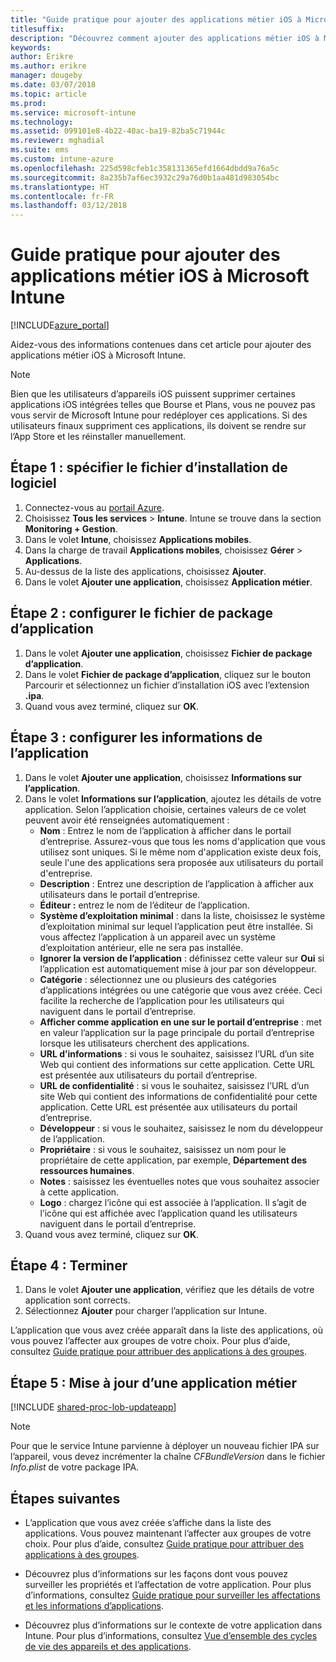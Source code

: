 ```yaml
---
title: "Guide pratique pour ajouter des applications métier iOS à Microsoft Intune"
titlesuffix: 
description: "Découvrez comment ajouter des applications métier iOS à Microsoft Intune."
keywords: 
author: Erikre
ms.author: erikre
manager: dougeby
ms.date: 03/07/2018
ms.topic: article
ms.prod: 
ms.service: microsoft-intune
ms.technology: 
ms.assetid: 099101e8-4b22-40ac-ba19-82ba5c71944c
ms.reviewer: mghadial
ms.suite: ems
ms.custom: intune-azure
ms.openlocfilehash: 225d598cfeb1c358131365efd1664dbdd9a76a5c
ms.sourcegitcommit: 8a235b7af6ec3932c29a76d0b1aa481d983054bc
ms.translationtype: HT
ms.contentlocale: fr-FR
ms.lasthandoff: 03/12/2018
---
```

# <a name="how-to-add-ios-line-of-business-lob-apps-to-microsoft-intune"></a>Guide pratique pour ajouter des applications métier iOS à Microsoft Intune

[!INCLUDE[azure_portal](./includes/azure_portal.md)]

Aidez-vous des informations contenues dans cet article pour ajouter des applications métier iOS à Microsoft Intune.

>[!NOTE]
>Bien que les utilisateurs d’appareils iOS puissent supprimer certaines applications iOS intégrées telles que Bourse et Plans, vous ne pouvez pas vous servir de Microsoft Intune pour redéployer ces applications. Si des utilisateurs finaux suppriment ces applications, ils doivent se rendre sur l’App Store et les réinstaller manuellement.

## <a name="step-1---specify-the-software-setup-file"></a>Étape 1 : spécifier le fichier d’installation de logiciel

1. Connectez-vous au [portail Azure](https://portal.azure.com).
2. Choisissez **Tous les services** > **Intune**. Intune se trouve dans la section **Monitoring + Gestion**.
3. Dans le volet **Intune**, choisissez **Applications mobiles**.
4. Dans la charge de travail **Applications mobiles**, choisissez **Gérer** > **Applications**.
5. Au-dessus de la liste des applications, choisissez **Ajouter**.
6. Dans le volet **Ajouter une application**, choisissez **Application métier**.

## <a name="step-2---configure-the-app-package-file"></a>Étape 2 : configurer le fichier de package d’application

1. Dans le volet **Ajouter une application**, choisissez **Fichier de package d’application**.
2. Dans le volet **Fichier de package d’application**, cliquez sur le bouton Parcourir et sélectionnez un fichier d’installation iOS avec l’extension **.ipa**.
3. Quand vous avez terminé, cliquez sur **OK**.


## <a name="step-3---configure-app-information"></a>Étape 3 : configurer les informations de l’application

1. Dans le volet **Ajouter une application**, choisissez **Informations sur l’application**.
2. Dans le volet **Informations sur l’application**, ajoutez les détails de votre application. Selon l’application choisie, certaines valeurs de ce volet peuvent avoir été renseignées automatiquement :
    - **Nom** : Entrez le nom de l’application à afficher dans le portail d’entreprise. Assurez-vous que tous les noms d'application que vous utilisez sont uniques. Si le même nom d'application existe deux fois, seule l'une des applications sera proposée aux utilisateurs du portail d'entreprise.
    - **Description** : Entrez une description de l’application à afficher aux utilisateurs dans le portail d’entreprise.
    - **Éditeur :** entrez le nom de l’éditeur de l’application.
    - **Système d’exploitation minimal** : dans la liste, choisissez le système d’exploitation minimal sur lequel l’application peut être installée. Si vous affectez l’application à un appareil avec un système d’exploitation antérieur, elle ne sera pas installée.
    - **Ignorer la version de l’application** : définissez cette valeur sur **Oui** si l’application est automatiquement mise à jour par son développeur.
    - **Catégorie** : sélectionnez une ou plusieurs des catégories d’applications intégrées ou une catégorie que vous avez créée. Ceci facilite la recherche de l’application pour les utilisateurs qui naviguent dans le portail d’entreprise.
    - **Afficher comme application en une sur le portail d’entreprise** : met en valeur l’application sur la page principale du portail d’entreprise lorsque les utilisateurs cherchent des applications.
    - **URL d’informations** : si vous le souhaitez, saisissez l’URL d’un site Web qui contient des informations sur cette application. Cette URL est présentée aux utilisateurs du portail d’entreprise.
    - **URL de confidentialité** : si vous le souhaitez, saisissez l’URL d’un site Web qui contient des informations de confidentialité pour cette application. Cette URL est présentée aux utilisateurs du portail d’entreprise.
    - **Développeur** : si vous le souhaitez, saisissez le nom du développeur de l’application.
    - **Propriétaire** : si vous le souhaitez, saisissez un nom pour le propriétaire de cette application, par exemple, **Département des ressources humaines**.
    - **Notes** : saisissez les éventuelles notes que vous souhaitez associer à cette application.
    - **Logo** : chargez l’icône qui est associée à l’application. Il s’agit de l’icône qui est affichée avec l’application quand les utilisateurs naviguent dans le portail d’entreprise.
3. Quand vous avez terminé, cliquez sur **OK**.

## <a name="step-4---finish-up"></a>Étape 4 : Terminer

1. Dans le volet **Ajouter une application**, vérifiez que les détails de votre application sont corrects.
2. Sélectionnez **Ajouter** pour charger l’application sur Intune.

L’application que vous avez créée apparaît dans la liste des applications, où vous pouvez l’affecter aux groupes de votre choix. Pour plus d’aide, consultez [Guide pratique pour attribuer des applications à des groupes](apps-deploy.md).

## <a name="step-5---update-a-line-of-business-app"></a>Étape 5 : Mise à jour d’une application métier

[!INCLUDE [shared-proc-lob-updateapp](./includes/shared-proc-lob-updateapp.md)]  

> [!NOTE]
> Pour que le service Intune parvienne à déployer un nouveau fichier IPA sur l’appareil, vous devez incrémenter la chaîne *CFBundleVersion* dans le fichier *Info.plist* de votre package IPA.

## <a name="next-steps"></a>Étapes suivantes

- L’application que vous avez créée s’affiche dans la liste des applications. Vous pouvez maintenant l’affecter aux groupes de votre choix. Pour plus d’aide, consultez [Guide pratique pour attribuer des applications à des groupes](apps-deploy.md).

- Découvrez plus d’informations sur les façons dont vous pouvez surveiller les propriétés et l’affectation de votre application. Pour plus d’informations, consultez [Guide pratique pour surveiller les affectations et les informations d’applications](apps-monitor.md).

- Découvrez plus d’informations sur le contexte de votre application dans Intune. Pour plus d’informations, consultez [Vue d’ensemble des cycles de vie des appareils et des applications](introduction-device-app-lifecycles.md).
